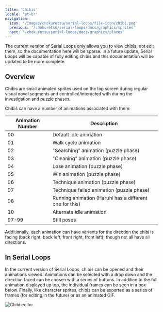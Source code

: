 ```yaml
---
title: 'Chibis'
locale: 'pt-br'
navigation:
  icon: '/images/chokuretsu/serial-loops/file-icon/chibi.png'
  previous: '/chokuretsu/serial-loops/docs/graphics/sprites'
  next: '/chokuretsu/serial-loops/docs/graphics/places'
---
```


The current version of Serial Loops only allows you to view chibis, not edit them, so the documentation here will be sparse.
In a future update, Serial Loops will be capable of fully editing chibis and this documentation will be updated to be more complete.

## Overview
Chibis are small animated sprites used on the top screen during regular visual novel segments and controlled/interacted with during the
investigation and puzzle phases.

Chibis can have a number of animations associated with them:

| Animation Number | Description |
|------------------|-------------|
| 00 | Default idle animation |
| 01 | Walk cycle animation |
| 02 | "Searching" animation (puzzle phase) |
| 03 | "Cleaning" animation (puzzle phase) |
| 04 | Lose animation (puzzle phase) |
| 05 | Win animation (puzzle phase) |
| 06 | Technique animation (puzzle phase) |
| 07 | Technique failed animation (puzzle phase) |
| 08 | Running animation (Haruhi has a different one for this) |
| 10 | Alternate idle animation |
| 97-99 | Still poses |

Additionally, each animation can have variants for the direction the chibi is facing (back right, back left, front right, front left), though not all have all directions.

## In Serial Loops
In the current version of Serial Loops, chibis can be opened and their animations viewed. Animations can be selected with a drop down and the direction 
faced can be chosen with a series of buttons. In addition to the full animation displayed up top, the individual frames can be seen in a box below.
Finally, like character sprites, chibis can be exported as a series of frames (for editing in the future) or as an animated GIF.

![Chibi editor](/images/chokuretsu/serial-loops/chibi-editing.png)